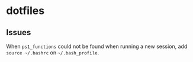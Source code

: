 # dotfiles

## Issues

When `ps1_functions` could not be found when running a new session, add `source ~/.bashrc` on `~/.bash_profile`.
